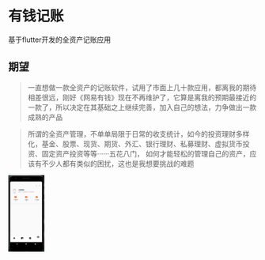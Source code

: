 # 有钱记账

基于flutter开发的全资产记账应用

## 期望

> 一直想做一款全资产的记账软件，试用了市面上几十款应用，都离我的期待相差很远，刚好《网易有钱》现在不再维护了，它算是离我的预期最接近的一款了，所以决定在其基础之上继续完善，加入自己的想法，力争做出一款成熟的产品

> 所谓的全资产管理，不单单局限于日常的收支统计，如今的投资理财多样化，基金、股票、现货、期货、外汇、银行理财、私募理财、虚拟货币投资、固定资产投资等等······五花八门，
> 如何才能轻松的管理自己的资产，应该有不少人都有类似的困扰，这也是我想要挑战的难题

<img src="./ui/ui_1.png" style="zoom:20%;" />